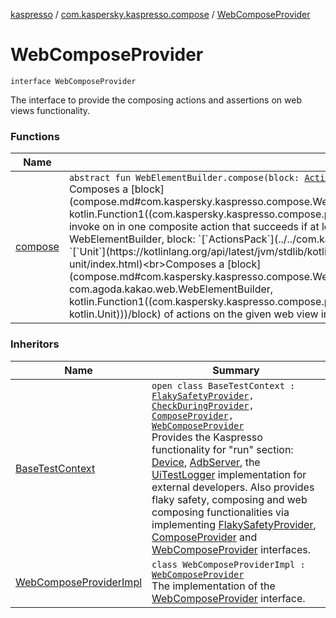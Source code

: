 [kaspresso](../../index.md) / [com.kaspersky.kaspresso.compose](../index.md) / [WebComposeProvider](./index.md)

# WebComposeProvider

`interface WebComposeProvider`

The interface to provide the composing actions and assertions on web views functionality.

### Functions

| Name | Summary |
|---|---|
| [compose](compose.md) | `abstract fun WebElementBuilder.compose(block: `[`ActionsOnWebElementsPack`](../../com.kaspersky.kaspresso.compose.pack/-actions-on-web-elements-pack/index.md)`.() -> `[`Unit`](https://kotlinlang.org/api/latest/jvm/stdlib/kotlin/-unit/index.html)`): `[`Unit`](https://kotlinlang.org/api/latest/jvm/stdlib/kotlin/-unit/index.html)<br>Composes a [block](compose.md#com.kaspersky.kaspresso.compose.WebComposeProvider$compose(com.agoda.kakao.web.WebElementBuilder, kotlin.Function1((com.kaspersky.kaspresso.compose.pack.ActionsOnWebElementsPack, kotlin.Unit)))/block) of actions with their web views to invoke on in one composite action that succeeds if at least one of it's parts succeeds.`abstract fun KWebInteraction.compose(webElementBuilder: WebElementBuilder, block: `[`ActionsPack`](../../com.kaspersky.kaspresso.compose.pack/-actions-pack/index.md)`<KWebInteraction>.() -> `[`Unit`](https://kotlinlang.org/api/latest/jvm/stdlib/kotlin/-unit/index.html)`): `[`Unit`](https://kotlinlang.org/api/latest/jvm/stdlib/kotlin/-unit/index.html)<br>Composes a [block](compose.md#com.kaspersky.kaspresso.compose.WebComposeProvider$compose(com.agoda.kakao.web.WebElementBuilder.KWebInteraction, com.agoda.kakao.web.WebElementBuilder, kotlin.Function1((com.kaspersky.kaspresso.compose.pack.ActionsPack((com.agoda.kakao.web.WebElementBuilder.KWebInteraction)), kotlin.Unit)))/block) of actions on the given web view in one composite action that succeeds if at least one of it's parts succeeds. |

### Inheritors

| Name | Summary |
|---|---|
| [BaseTestContext](../../com.kaspersky.kaspresso.testcases.core.testcontext/-base-test-context/index.md) | `open class BaseTestContext : `[`FlakySafetyProvider`](../../com.kaspersky.kaspresso.flakysafety/-flaky-safety-provider/index.md)`, `[`CheckDuringProvider`](../../com.kaspersky.kaspresso.flakysafety/-check-during-provider/index.md)`, `[`ComposeProvider`](../-compose-provider/index.md)`, `[`WebComposeProvider`](./index.md)<br>Provides the Kaspresso functionality for "run" section: [Device](../../com.kaspersky.kaspresso.device/-device/index.md), [AdbServer](../../com.kaspersky.kaspresso.device.server/-adb-server/index.md), the [UiTestLogger](../../com.kaspersky.kaspresso.logger/-ui-test-logger.md) implementation for external developers. Also provides flaky safety, composing and web composing functionalities via implementing [FlakySafetyProvider](../../com.kaspersky.kaspresso.flakysafety/-flaky-safety-provider/index.md), [ComposeProvider](../-compose-provider/index.md) and [WebComposeProvider](./index.md) interfaces. |
| [WebComposeProviderImpl](../-web-compose-provider-impl/index.md) | `class WebComposeProviderImpl : `[`WebComposeProvider`](./index.md)<br>The implementation of the [WebComposeProvider](./index.md) interface. |
